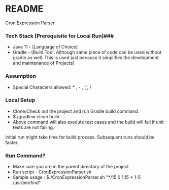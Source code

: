 # README #

Cron Expression Parser

### Tech Stack [Prerequisite for Local Run]###

* Java 11 - [Language of Choice]
* Gradle - [Build Tool. Although same piece of code can be used without gradle as well. This is used just because it simplifies the development and maintenance of Projects]


### Assumption ###

* Special Characters allowed: * , - , ',', /

### Local Setup ###

* Clone/Check out the project and run Gradle build command.
* $./gradlew clean build
* Above command will also execute test cases and the build will fail if unit tests are not failing. 

Initial run might take time for build process. 
Subsequent runs should be faster.

### Run Command? ###

* Make sure you are in the parent directory of the project
* Run script - CronExpressionParser.sh
* Sample usage : $./CronExpressionParser.sh "*/15 0 1,15 * 1-5 /usr/bin/find"
